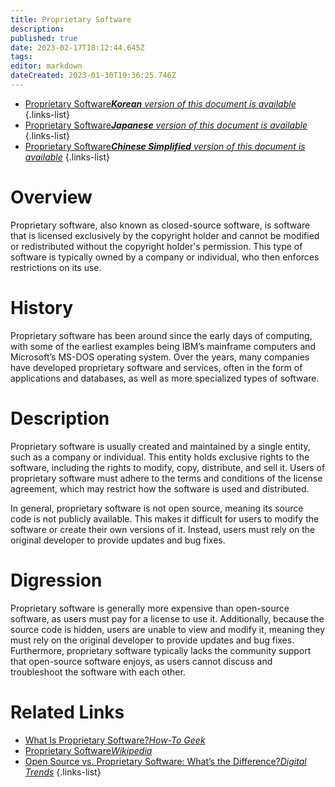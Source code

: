 ```yaml
---
title: Proprietary Software
description: 
published: true
date: 2023-02-17T18:12:44.645Z
tags: 
editor: markdown
dateCreated: 2023-01-30T19:36:25.746Z
---
```


- [Proprietary Software***Korean** version of this document is available*](/ko/Knowledge-base/Dictionary/proprietary-software)
{.links-list}
- [Proprietary Software***Japanese** version of this document is available*](/ja/Knowledge-base/Dictionary/proprietary-software)
{.links-list}
- [Proprietary Software***Chinese Simplified** version of this document is available*](/zh/Knowledge-base/Dictionary/proprietary-software)
{.links-list}


# Overview 
Proprietary software, also known as closed-source software, is software that is licensed exclusively by the copyright holder and cannot be modified or redistributed without the copyright holder's permission. This type of software is typically owned by a company or individual, who then enforces restrictions on its use.

# History 
Proprietary software has been around since the early days of computing, with some of the earliest examples being IBM’s mainframe computers and Microsoft’s MS-DOS operating system. Over the years, many companies have developed proprietary software and services, often in the form of applications and databases, as well as more specialized types of software. 

# Description 
Proprietary software is usually created and maintained by a single entity, such as a company or individual. This entity holds exclusive rights to the software, including the rights to modify, copy, distribute, and sell it. Users of proprietary software must adhere to the terms and conditions of the license agreement, which may restrict how the software is used and distributed.

In general, proprietary software is not open source, meaning its source code is not publicly available. This makes it difficult for users to modify the software or create their own versions of it. Instead, users must rely on the original developer to provide updates and bug fixes.

# Digression
Proprietary software is generally more expensive than open-source software, as users must pay for a license to use it. Additionally, because the source code is hidden, users are unable to view and modify it, meaning they must rely on the original developer to provide updates and bug fixes. Furthermore, proprietary software typically lacks the community support that open-source software enjoys, as users cannot discuss and troubleshoot the software with each other. 

# Related Links
- [What Is Proprietary Software?*How-To Geek*](https://www.howtogeek.com/401027/what-is-proprietary-software/)
- [Proprietary Software*Wikipedia*](https://en.wikipedia.org/wiki/Proprietary_software)
- [Open Source vs. Proprietary Software: What’s the Difference?*Digital Trends*](https://www.digitaltrends.com/computing/open-source-vs-proprietary-software/)
{.links-list}